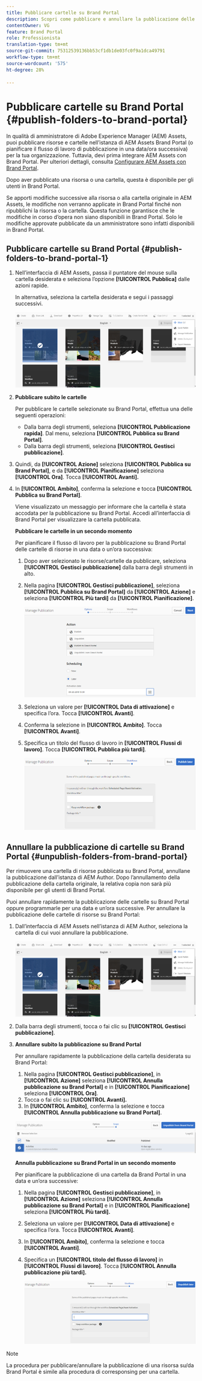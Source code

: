 ```yaml
---
title: Pubblicare cartelle su Brand Portal
description: Scopri come pubblicare e annullare la pubblicazione delle cartelle su Brand Portal.
contentOwner: VG
feature: Brand Portal
role: Professionista
translation-type: tm+mt
source-git-commit: 75312539136bb53cf1db1de03fc0f9a1dca49791
workflow-type: tm+mt
source-wordcount: '575'
ht-degree: 28%

---
```



# Pubblicare cartelle su Brand Portal {#publish-folders-to-brand-portal}

In qualità di amministratore di Adobe Experience Manager (AEM) Assets, puoi pubblicare risorse e cartelle nell’istanza di AEM Assets Brand Portal (o pianificare il flusso di lavoro di pubblicazione in una data/ora successiva) per la tua organizzazione. Tuttavia, devi prima integrare AEM Assets con Brand Portal. Per ulteriori dettagli, consulta [Configurare AEM Assets con Brand Portal](configure-aem-assets-with-brand-portal.md).

Dopo aver pubblicato una risorsa o una cartella, questa è disponibile per gli utenti in Brand Portal.

Se apporti modifiche successive alla risorsa o alla cartella originale in AEM Assets, le modifiche non verranno applicate in Brand Portal finché non ripubblichi la risorsa o la cartella. Questa funzione garantisce che le modifiche in corso d’opera non siano disponibili in Brand Portal. Solo le modifiche approvate pubblicate da un amministratore sono infatti disponibili in Brand Portal.

## Pubblicare cartelle su Brand Portal {#publish-folders-to-brand-portal-1}

1. Nell’interfaccia di AEM Assets, passa il puntatore del mouse sulla cartella desiderata e seleziona l’opzione **[!UICONTROL Pubblica]** dalle azioni rapide.

   In alternativa, seleziona la cartella desiderata e segui i passaggi successivi.

   ![publish2bp](assets/publish2bp.png)

2. **Pubblicare subito le cartelle**

   Per pubblicare le cartelle selezionate su Brand Portal, effettua una delle seguenti operazioni:

   * Dalla barra degli strumenti, seleziona **[!UICONTROL Pubblicazione rapida]**. Dal menu, seleziona **[!UICONTROL Pubblica su Brand Portal]**.
   * Dalla barra degli strumenti, seleziona **[!UICONTROL Gestisci pubblicazione]**.

3. Quindi, da **[!UICONTROL Azione]** seleziona **[!UICONTROL Pubblica su Brand Portal]**, e da **[!UICONTROL Pianificazione]** seleziona **[!UICONTROL Ora]**. Tocca **[!UICONTROL Avanti].**
4. In **[!UICONTROL Ambito]**, conferma la selezione e tocca **[!UICONTROL Pubblica su Brand Portal]**.

   Viene visualizzato un messaggio per informare che la cartella è stata accodata per la pubblicazione su Brand Portal. Accedi all’interfaccia di Brand Portal per visualizzare la cartella pubblicata.

   **Pubblicare le cartelle in un secondo momento**

   Per pianificare il flusso di lavoro per la pubblicazione su Brand Portal delle cartelle di risorse in una data o un’ora successiva:

   1. Dopo aver selezionato le risorse/cartelle da pubblicare, seleziona **[!UICONTROL Gestisci pubblicazione]** dalla barra degli strumenti in alto.
   2. Nella pagina **[!UICONTROL Gestisci pubblicazione]**, seleziona **[!UICONTROL Pubblica su Brand Portal]** da **[!UICONTROL Azione]** e seleziona **[!UICONTROL Più tardi]** da **[!UICONTROL Pianificazione]**.

      ![publishlaterbp](assets/publishlaterbp.png)

   3. Seleziona un valore per **[!UICONTROL Data di attivazione]** e specifica l’ora. Tocca **[!UICONTROL Avanti]**.
   4. Conferma la selezione in **[!UICONTROL Ambito]**. Tocca **[!UICONTROL Avanti]**.
   5. Specifica un titolo del flusso di lavoro in **[!UICONTROL Flussi di lavoro]**. Tocca **[!UICONTROL Pubblica più tardi]**.

      ![manageschedulepub](assets/manageschedulepub.png)

## Annullare la pubblicazione di cartelle su Brand Portal {#unpublish-folders-from-brand-portal}

Per rimuovere una cartella di risorse pubblicata su Brand Portal, annullane la pubblicazione dall’istanza di AEM Author. Dopo l’annullamento della pubblicazione della cartella originale, la relativa copia non sarà più disponibile per gli utenti di Brand Portal.

Puoi annullare rapidamente la pubblicazione delle cartelle su Brand Portal oppure programmarle per una data e un’ora successive. Per annullare la pubblicazione delle cartelle di risorse su Brand Portal:

1. Dall’interfaccia di AEM Assets nell’istanza di AEM Author, seleziona la cartella di cui vuoi annullare la pubblicazione.

   ![publish2bp-1](assets/publish2bp-1.png)

2. Dalla barra degli strumenti, tocca o fai clic su **[!UICONTROL Gestisci pubblicazione]**.

3. **Annullare subito la pubblicazione su Brand Portal**

   Per annullare rapidamente la pubblicazione della cartella desiderata su Brand Portal:

   1. Nella pagina **[!UICONTROL Gestisci pubblicazione]**, in **[!UICONTROL Azione]** seleziona **[!UICONTROL Annulla pubblicazione su Brand Portal]** e in **[!UICONTROL Pianificazione]** seleziona **[!UICONTROL Ora]**.
   2. Tocca o fai clic su **[!UICONTROL Avanti].**
   3. In **[!UICONTROL Ambito]**, conferma la selezione e tocca **[!UICONTROL Annulla pubblicazione su Brand Portal]**.

   ![confirm-unpublish](assets/confirm-unpublish.png)

   **Annulla pubblicazione su Brand Portal in un secondo momento**

   Per pianificare la pubblicazione di una cartella da Brand Portal in una data e un’ora successive:

   1. Nella pagina **[!UICONTROL Gestisci pubblicazione]**, in **[!UICONTROL Azione]** seleziona **[!UICONTROL Annulla pubblicazione su Brand Portal]** e in **[!UICONTROL Pianificazione]** seleziona **[!UICONTROL Più tardi].**
   2. Seleziona un valore per **[!UICONTROL Data di attivazione]** e specifica l’ora. Tocca **[!UICONTROL Avanti]**.
   3. In **[!UICONTROL Ambito]**, conferma la selezione e tocca **[!UICONTROL Avanti]**.
   4. Specifica un **[!UICONTROL titolo del flusso di lavoro]** in **[!UICONTROL Flussi di lavoro]**. Tocca **[!UICONTROL Annulla pubblicazione più tardi].**

      ![unpublishworkflows](assets/unpublishworkflows.png)


>[!NOTE]
>
>La procedura per pubblicare/annullare la pubblicazione di una risorsa su/da Brand Portal è simile alla procedura di corresponsing per una cartella.
